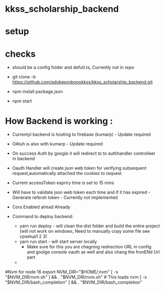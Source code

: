 # kkss_scholarship_backend

# setup

# checks

- should be a config folder and defult.ts, Currently not in repo

- git clone -b https://github.com/adobeprobonokkss/kkss_scholarship_backend.git
- npm install package.json
- npm start

# How Backend is working :

- Currentyl backend is hosting to firebase (kumarp) - Update required
- OAtuh is also with kumarp - Update required
- On success Auth by google it will redirect to to authhandler controlleer in backend
- Oauth Handler will create json web token for verifying subsequent request,automatically attached the cookies to request
- Current accessToken expriry time is set to 15 mins
- Will have to validate json web token each time and if it has expired - Generate refersh token - Currently not implemented
- Cors Enabled alread Already

- Command to deploy backend:
  - yarn run deploy - will clean the dist folder and build the entire project (will not work on windows, Need to manually copy some file see cpsetup1 2 3)
  - yarn run start - will start server locally
    - Make sure for this you are chagning redirection URL in config and goolge console oauth as well and also chang the fronENd Url part
  -

#Nvm for node 16
export NVM_DIR="$HOME/.nvm"
[ -s "$NVM_DIR/nvm.sh" ] && \. "$NVM_DIR/nvm.sh"  # This loads nvm
[ -s "$NVM_DIR/bash_completion" ] && \. "$NVM_DIR/bash_completion"
